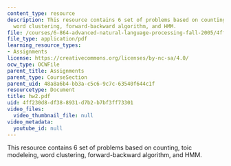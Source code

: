```yaml
---
content_type: resource
description: This resource contains 6 set of problems based on counting, toic modeleing,
  word clustering, forward-backward algorithm, and HMM.
file: /courses/6-864-advanced-natural-language-processing-fall-2005/4ff230d8df388931d7b2b7bf3ff73301_hw2.pdf
file_type: application/pdf
learning_resource_types:
- Assignments
license: https://creativecommons.org/licenses/by-nc-sa/4.0/
ocw_type: OCWFile
parent_title: Assignments
parent_type: CourseSection
parent_uid: 48a8a6b4-bb3a-c5c6-9c7c-63540f644c1f
resourcetype: Document
title: hw2.pdf
uid: 4ff230d8-df38-8931-d7b2-b7bf3ff73301
video_files:
  video_thumbnail_file: null
video_metadata:
  youtube_id: null
---
```

This resource contains 6 set of problems based on counting, toic modeleing, word clustering, forward-backward algorithm, and HMM.